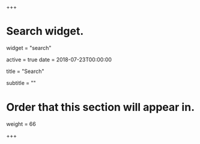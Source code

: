 +++

# Search widget.
widget = "search"

active = true
date = 2018-07-23T00:00:00


title = "Search"

subtitle = ""


# Order that this section will appear in.
weight = 66

+++
